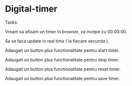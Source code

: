 # Digital-timer

Tasks:

Vream sa afisam un timer in browser, va incepe cu 00:00:00.

Sa se faca update in real time ( la fiecare secunda ).

Adaugati un button plus functionalitate pentru start timer.

Adaugati un button plus functionalitate pentru stop timer.

Adaugati un button plus functionalitate pentru reset timer.

Adaugati un button plus functionalitate pentru save timer.
